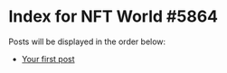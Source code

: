 # Index for NFT World #5864
Posts will be displayed in the order below:

- [Your first post](./001-first.md)

